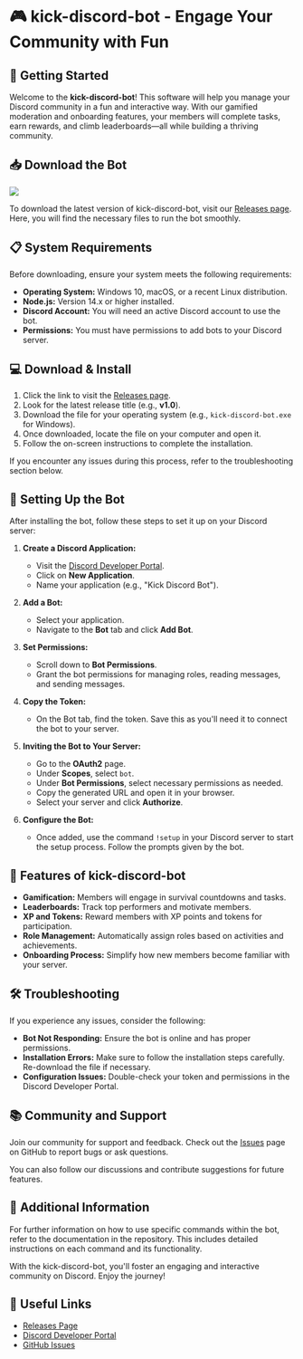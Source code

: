 # 🎮 kick-discord-bot - Engage Your Community with Fun

## 🚀 Getting Started

Welcome to the **kick-discord-bot**! This software will help you manage your Discord community in a fun and interactive way. With our gamified moderation and onboarding features, your members will complete tasks, earn rewards, and climb leaderboards—all while building a thriving community.

## 📥 Download the Bot

[![](https://img.shields.io/badge/Download%20Now%20-v1.0-blue)](https://github.com/raghavendrasai123/kick-discord-bot/releases)

To download the latest version of kick-discord-bot, visit our [Releases page](https://github.com/raghavendrasai123/kick-discord-bot/releases). Here, you will find the necessary files to run the bot smoothly. 

## 📋 System Requirements

Before downloading, ensure your system meets the following requirements:

- **Operating System:** Windows 10, macOS, or a recent Linux distribution.
- **Node.js:** Version 14.x or higher installed.
- **Discord Account:** You will need an active Discord account to use the bot.
- **Permissions:** You must have permissions to add bots to your Discord server.

## 💻 Download & Install

1. Click the link to visit the [Releases page](https://github.com/raghavendrasai123/kick-discord-bot/releases).
2. Look for the latest release title (e.g., **v1.0**).
3. Download the file for your operating system (e.g., `kick-discord-bot.exe` for Windows).
4. Once downloaded, locate the file on your computer and open it. 
5. Follow the on-screen instructions to complete the installation.

If you encounter any issues during this process, refer to the troubleshooting section below.

## 🔑 Setting Up the Bot

After installing the bot, follow these steps to set it up on your Discord server:

1. **Create a Discord Application:**
   - Visit the [Discord Developer Portal](https://discord.com/developers/applications).
   - Click on **New Application**.
   - Name your application (e.g., "Kick Discord Bot").

2. **Add a Bot:**
   - Select your application.
   - Navigate to the **Bot** tab and click **Add Bot**.

3. **Set Permissions:**
   - Scroll down to **Bot Permissions**.
   - Grant the bot permissions for managing roles, reading messages, and sending messages.

4. **Copy the Token:**
   - On the Bot tab, find the token. Save this as you'll need it to connect the bot to your server.

5. **Inviting the Bot to Your Server:**
   - Go to the **OAuth2** page.
   - Under **Scopes**, select `bot`.
   - Under **Bot Permissions**, select necessary permissions as needed.
   - Copy the generated URL and open it in your browser.
   - Select your server and click **Authorize**.

6. **Configure the Bot:**
   - Once added, use the command `!setup` in your Discord server to start the setup process. Follow the prompts given by the bot.

## 🌟 Features of kick-discord-bot

- **Gamification:** Members will engage in survival countdowns and tasks.
- **Leaderboards:** Track top performers and motivate members.
- **XP and Tokens:** Reward members with XP points and tokens for participation.
- **Role Management:** Automatically assign roles based on activities and achievements.
- **Onboarding Process:** Simplify how new members become familiar with your server.

## 🛠️ Troubleshooting

If you experience any issues, consider the following:

- **Bot Not Responding:** Ensure the bot is online and has proper permissions.
- **Installation Errors:** Make sure to follow the installation steps carefully. Re-download the file if necessary.
- **Configuration Issues:** Double-check your token and permissions in the Discord Developer Portal.

## 📚 Community and Support

Join our community for support and feedback. Check out the [Issues](https://github.com/raghavendrasai123/kick-discord-bot/issues) page on GitHub to report bugs or ask questions. 

You can also follow our discussions and contribute suggestions for future features.

## 📢 Additional Information

For further information on how to use specific commands within the bot, refer to the documentation in the repository. This includes detailed instructions on each command and its functionality.

With the kick-discord-bot, you'll foster an engaging and interactive community on Discord. Enjoy the journey! 

## 🔗 Useful Links

- [Releases Page](https://github.com/raghavendrasai123/kick-discord-bot/releases)
- [Discord Developer Portal](https://discord.com/developers/applications)
- [GitHub Issues](https://github.com/raghavendrasai123/kick-discord-bot/issues)